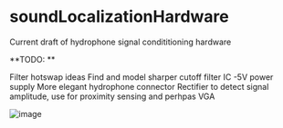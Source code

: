 # soundLocalizationHardware

Current draft of hydrophone signal condititioning hardware

**TODO: **

Filter hotswap ideas
Find and model sharper cutoff filter IC
-5V power supply
More elegant hydrophone connector
Rectifier to detect signal amplitude, use for proximity sensing and perhpas VGA

![image](https://github.com/PetervandenDoel/soundLocalizationHardware/assets/73015873/90b473dc-6d80-4dc2-bbf2-cf0026e5caea)
